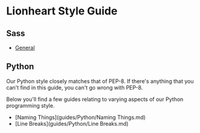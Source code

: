 Lionheart Style Guide
=====================

Sass
----

* [General](guides/sass/General.md)

Python
------

Our Python style closely matches that of PEP-8. If there's anything that you can't find in this guide, you can't go wrong with PEP-8.

Below you'll find a few guides relating to varying aspects of our Python programming style.

* [Naming Things](guides/Python/Naming Things.md)
* [Line Breaks](guides/Python/Line Breaks.md)
